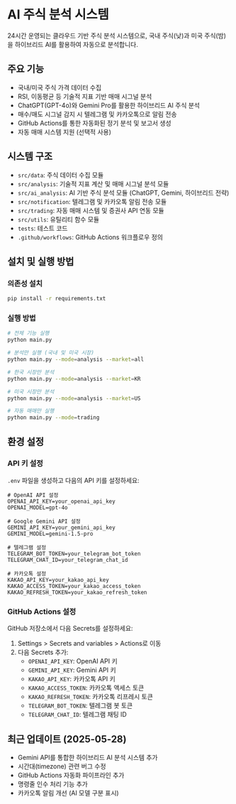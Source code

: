# AI 주식 분석 시스템

24시간 운영되는 클라우드 기반 주식 분석 시스템으로, 국내 주식(낮)과 미국 주식(밤)을 하이브리드 AI를 활용하여 자동으로 분석합니다.

## 주요 기능

- 국내/미국 주식 가격 데이터 수집
- RSI, 이동평균 등 기술적 지표 기반 매매 시그널 분석
- ChatGPT(GPT-4o)와 Gemini Pro를 활용한 하이브리드 AI 주식 분석
- 매수/매도 시그널 감지 시 텔레그램 및 카카오톡으로 알림 전송
- GitHub Actions를 통한 자동화된 정기 분석 및 보고서 생성
- 자동 매매 시스템 지원 (선택적 사용)

## 시스템 구조

- `src/data`: 주식 데이터 수집 모듈
- `src/analysis`: 기술적 지표 계산 및 매매 시그널 분석 모듈
- `src/ai_analysis`: AI 기반 주식 분석 모듈 (ChatGPT, Gemini, 하이브리드 전략)
- `src/notification`: 텔레그램 및 카카오톡 알림 전송 모듈
- `src/trading`: 자동 매매 시스템 및 증권사 API 연동 모듈
- `src/utils`: 유틸리티 함수 모듈
- `tests`: 테스트 코드
- `.github/workflows`: GitHub Actions 워크플로우 정의

## 설치 및 실행 방법

### 의존성 설치
```bash
pip install -r requirements.txt
```

### 실행 방법
```bash
# 전체 기능 실행
python main.py

# 분석만 실행 (국내 및 미국 시장)
python main.py --mode=analysis --market=all

# 한국 시장만 분석
python main.py --mode=analysis --market=KR

# 미국 시장만 분석
python main.py --mode=analysis --market=US

# 자동 매매만 실행
python main.py --mode=trading
```

## 환경 설정

### API 키 설정
`.env` 파일을 생성하고 다음의 API 키를 설정하세요:
```
# OpenAI API 설정
OPENAI_API_KEY=your_openai_api_key
OPENAI_MODEL=gpt-4o

# Google Gemini API 설정
GEMINI_API_KEY=your_gemini_api_key
GEMINI_MODEL=gemini-1.5-pro

# 텔레그램 설정
TELEGRAM_BOT_TOKEN=your_telegram_bot_token
TELEGRAM_CHAT_ID=your_telegram_chat_id

# 카카오톡 설정
KAKAO_API_KEY=your_kakao_api_key
KAKAO_ACCESS_TOKEN=your_kakao_access_token
KAKAO_REFRESH_TOKEN=your_kakao_refresh_token
```

### GitHub Actions 설정
GitHub 저장소에서 다음 Secrets를 설정하세요:

1. Settings > Secrets and variables > Actions로 이동
2. 다음 Secrets 추가:
   - `OPENAI_API_KEY`: OpenAI API 키
   - `GEMINI_API_KEY`: Gemini API 키
   - `KAKAO_API_KEY`: 카카오톡 API 키
   - `KAKAO_ACCESS_TOKEN`: 카카오톡 액세스 토큰
   - `KAKAO_REFRESH_TOKEN`: 카카오톡 리프레시 토큰
   - `TELEGRAM_BOT_TOKEN`: 텔레그램 봇 토큰
   - `TELEGRAM_CHAT_ID`: 텔레그램 채팅 ID

## 최근 업데이트 (2025-05-28)

- Gemini API를 통합한 하이브리드 AI 분석 시스템 추가
- 시간대(timezone) 관련 버그 수정
- GitHub Actions 자동화 파이프라인 추가
- 명령줄 인수 처리 기능 추가
- 카카오톡 알림 개선 (AI 모델 구분 표시)